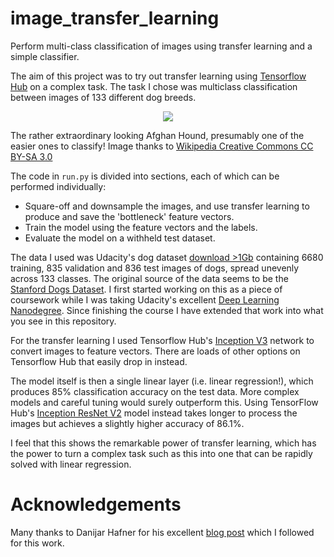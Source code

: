 # image_transfer_learning
Perform multi-class classification of images using transfer learning and a simple classifier.

The aim of this project was to try out transfer learning using [Tensorflow Hub](https://www.tensorflow.org/hub/) on a
complex task. The task I chose was multiclass classification between images of 133 different dog breeds.

<p align="center">
<img src="https://upload.wikimedia.org/wikipedia/commons/6/69/Afghane.jpg">
</p>

The rather extraordinary looking Afghan Hound, presumably one of the easier ones to classify!  Image thanks to 
[Wikipedia Creative Commons CC BY-SA 3.0](https://commons.wikimedia.org/w/index.php?curid=512895)

The code in `run.py` is divided into sections, each of which can be performed individually:
- Square-off and downsample the images, and use transfer learning to produce and save the 'bottleneck' feature vectors.
- Train the model using the feature vectors and the labels.
- Evaluate the model on a withheld test dataset.

The data I used was Udacity's dog dataset [download >1Gb](https://s3-us-west-1.amazonaws.com/udacity-aind/dog-project/dogImages.zip) containing 6680 training, 835 validation and 836 test images of
dogs, spread unevenly across 133 classes. The original source of the data 
seems to be the [Stanford Dogs Dataset](http://vision.stanford.edu/aditya86/ImageNetDogs/). I first started working on this as a piece of 
coursework while I was taking Udacity's excellent [Deep Learning Nanodegree](https://www.udacity.com/course/deep-learning-nanodegree--nd101). Since 
finishing the course I have extended that work into what you see in this 
repository.

For the transfer learning I used Tensorflow Hub's [Inception V3](https://www.tensorflow.org/hub/modules/google/imagenet/inception_v3/feature_vector/1) network to 
convert
images to feature vectors.  There are loads of other options on Tensorflow 
Hub that easily drop in instead.

The model itself is then a single linear layer (i.e. linear regression!), which produces 85% classification accuracy on
the test data.  More complex models and careful tuning would surely 
outperform this.  Using TensorFlow Hub's [Inception ResNet V2](https://www.tensorflow.org/hub/modules/google/imagenet/inception_resnet_v2/feature_vector/1) model instead 
takes longer to process the images but achieves a slightly higher accuracy 
of 86.1%.

I feel that this  shows the remarkable power of transfer learning, which has the power to turn a complex task such as
this into one that can be rapidly solved with linear regression.



# Acknowledgements

Many thanks to Danijar Hafner for his excellent [blog post](https://danijar.com/structuring-your-tensorflow-models/) which I followed for this work.

